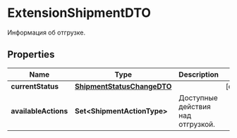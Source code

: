 

# ExtensionShipmentDTO

Информация об отгрузке.

## Properties

Name | Type | Description | Notes
------------ | ------------- | ------------- | -------------
**currentStatus** | [**ShipmentStatusChangeDTO**](ShipmentStatusChangeDTO.md) |  |  [optional]
**availableActions** | **Set&lt;ShipmentActionType&gt;** | Доступные действия над отгрузкой. | 



